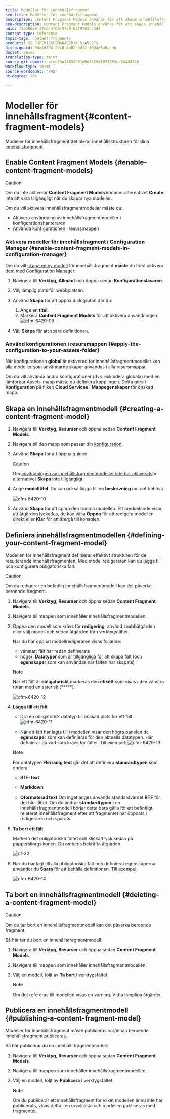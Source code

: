 ```yaml
---
title: Modeller för innehållsfragment
seo-title: Modeller för innehållsfragment
description: Content Fragment Models används för att skapa innehållsfragment med strukturerat innehåll.
seo-description: Content Fragment Models används för att skapa innehållsfragment med strukturerat innehåll.
uuid: 73e38629-37c6-4f68-97a9-62f9783cc3d4
content-type: reference
topic-tags: content-fragments
products: SG_EXPERIENCEMANAGER/6.5/ASSETS
discoiquuid: 9da10294-2dc8-4e82-8d32-f034e6a5aeeb
docset: aem65
translation-type: tm+mt
source-git-commit: afed13a2f832b91d0df825d1075852cc84443646
workflow-type: tm+mt
source-wordcount: '745'
ht-degree: 20%

---
```



# Modeller för innehållsfragment{#content-fragment-models}

Modeller för innehållsfragment definierar innehållsstrukturen för dina [innehållsfragment](/help/assets/content-fragments/content-fragments.md).

## Enable Content Fragment Models {#enable-content-fragment-models}

>[!CAUTION]
>
>Om du inte aktiverar **Content Fragment Models** kommer alternativet **Create** inte att vara tillgängligt när du skapar nya modeller.

Om du vill aktivera innehållsfragmentmodeller måste du:

* Aktivera användning av innehållsfragmentmodeller i konfigurationshanteraren
* Använda konfigurationen i resursmappen

### Aktivera modeller för innehållsfragment i Configuration Manager {#enable-content-fragment-models-in-configuration-manager}

Om du vill [skapa en ny modell](#creating-a-content-fragment-model) för innehållsfragment **måste** du först aktivera dem med Configuration Manager:

1. Navigera till **Verktyg**, **Allmänt** och öppna sedan **Konfigurationsläsaren**.
1. Välj lämplig plats för webbplatsen.
1. Använd **Skapa** för att öppna dialogrutan där du:

   1. Ange en **titel**.
   1. Markera **Content Fragment Models** för att aktivera användningen.
   ![cfm-6420-09](assets/cfm-6420-09.png)

1. Välj **Skapa** för att spara definitionen.

### Använd konfigurationen i resursmappen {#apply-the-configuration-to-your-assets-folder}

När konfigurationen **global** är aktiverad för innehållsfragmentmodeller kan alla modeller som användarna skapar användas i alla resursmappar.

Om du vill använda andra konfigurationer (dvs. exkludera globala) med en jämförbar Assets-mapp måste du definiera kopplingen. Detta görs i **Konfiguration** på fliken **Cloud Services** i **Mappegenskaper** för önskad mapp.

## Skapa en innehållsfragmentmodell {#creating-a-content-fragment-model}

1. Navigera till **Verktyg**, **Resurser** och öppna sedan **Content Fragment Models**.
1. Navigera till den mapp som passar din [konfiguration](#enable-content-fragment-models).
1. Använd **Skapa** för att öppna guiden.

   >[!CAUTION]
   >
   >Om [användningen av innehållsfragmentmodeller inte har aktiverats](#enable-content-fragment-models)är alternativet **Skapa** inte tillgängligt.

1. Ange **modelltitel**. Du kan också lägga till en **beskrivning** om det behövs.

   ![cfm-6420-10](assets/cfm-6420-10.png)

1. Använd **Skapa** för att spara den tomma modellen. Ett meddelande visar att åtgärden lyckades, du kan välja **Öppna** för att redigera modellen direkt eller **Klar** för att återgå till konsolen.

## Definiera innehållsfragmentmodellen {#defining-your-content-fragment-model}

Modellen för innehållsfragment definierar effektivt strukturen för de resulterande innehållsfragmenten. Med modellredigeraren kan du lägga till och konfigurera obligatoriska fält:

>[!CAUTION]
>
>Om du redigerar en befintlig innehållsfragmentmodell kan det påverka beroende fragment.

1. Navigera till **Verktyg**, **Resurser** och öppna sedan **Content Fragment Models**.

1. Navigera till mappen som innehåller innehållsfragmentmodellen.
1. Öppna den modell som krävs för **redigering**; använd snabbåtgärden eller välj modell och sedan åtgärden från verktygsfältet.

   När du har öppnat modellredigeraren visas följande:

   * vänster: fält har redan definierats
   * höger: **Datatyper** som är tillgängliga för att skapa fält (och **egenskaper** som kan användas när fälten har skapats)
   >[!NOTE]
   >
   >När ett fält är **obligatoriskt** markeras den **etikett** som visas i den vänstra rutan med en asterisk (*****).

   ![cfm-6420-12](assets/cfm-6420-12.png)

1. **Lägga till ett fält**

   * Dra en obligatorisk datatyp till önskad plats för ett fält:
   ![cfm-6420-11](assets/cfm-6420-11.png)

   * När ett fält har lagts till i modellen visar den högra panelen de **egenskaper** som kan definieras för den aktuella datatypen. Här definierar du vad som krävs för fältet. Till exempel:
   ![cfm-6420-13](assets/cfm-6420-13.png)

   >[!NOTE]
   För datatypen **Flerradig text** går det att definiera **standardtypen** som endera:
   * **RTF-text**

   * **Markdown**

   * **Oformaterad text**
   Om inget anges används standardvärdet **RTF** för det här fältet.
   Om du ändrar **standardtypen** i en innehållsfragmentmodell börjar detta bara gälla för ett befintligt, relaterat innehållsfragment efter att fragmentet har öppnats i redigeraren och sparats.

1. **Ta bort ett fält**

   Markera det obligatoriska fältet och klicka/tryck sedan på papperskorgsikonen. Du ombeds bekräfta åtgärden.

   ![cf-32](assets/cf-32.png)

1. När du har lagt till alla obligatoriska fält och definierat egenskaperna använder du **Spara** för att behålla definitionen. Till exempel:

   ![cfm-6420-14](assets/cfm-6420-14.png)

## Ta bort en innehållsfragmentmodell {#deleting-a-content-fragment-model}

>[!CAUTION]
Om du tar bort en innehållsfragmentmodell kan det påverka beroende fragment.

Så här tar du bort en innehållsfragmentmodell:

1. Navigera till **Verktyg**, **Resurser** och öppna sedan **Content Fragment Models**.

1. Navigera till mappen som innehåller innehållsfragmentmodellen.
1. Välj en modell, följt av **Ta bort** i verktygsfältet.

   >[!NOTE]
   Om det refereras till modellen visas en varning. Vidta lämpliga åtgärder.

## Publicera en innehållsfragmentmodell {#publishing-a-content-fragment-model}

Modeller för innehållsfragment måste publiceras när/innan beroende innehållsfragment publiceras.

Så här publicerar du en innehållsfragmentmodell:

1. Navigera till **Verktyg**, **Resurser** och öppna sedan **Content Fragment Models**.

1. Navigera till mappen som innehåller innehållsfragmentmodellen.
1. Välj en modell, följt av **Publicera** i verktygsfältet.

   >[!NOTE]
   Om du publicerar ett innehållsfragment för vilket modellen ännu inte har publicerats, visas detta i en urvalslista och modellen publiceras med fragmentet.

